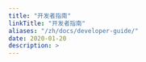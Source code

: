 ```yaml
---
title: "开发者指南"
linkTitle: "开发者指南"
aliases: "/zh/docs/developer-guide/"
date: 2020-01-20
description: >
---
```



